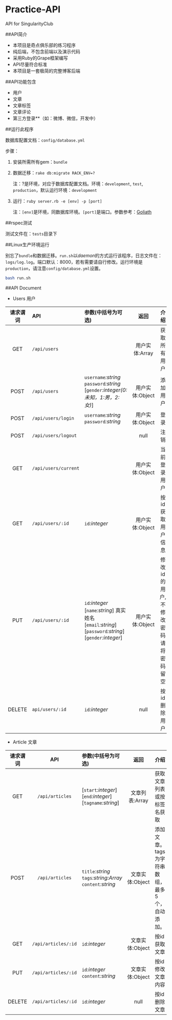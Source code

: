 # Practice-API
API for SingularityClub

##API简介

- 本项目是奇点俱乐部的练习程序
- 纯后端，不包含前端以及演示代码
- 采用Ruby的Grape框架编写
- API尽量符合标准
- 本项目是一套极简的完整博客后端

##API功能包含

- 用户
- 文章
- 文章标签
- 文章评论
- 第三方登录**（如：微博、微信，开发中）

##运行此程序

数据库配置文档：`config/database.yml`

步骤：

1. 安装所需所有gem：`bundle`
2. 数据迁移：`rake db:migrate RACK_ENV=?`
    
    注：?是环境，对应于数据库配置文档。环境：`development`, `test`, `production`，默认运行环境：`development`
3. 运行：`ruby server.rb -e [env] -p [port]`

    注：`[env]`是环境，同数据库环境。`[port]`是端口。参数参考：[Goliath](https://github.com/postrank-labs/goliath/wiki/Server)

##rspec测试

测试文件在：`tests`目录下

##Linux生产环境运行

别忘了`bundle`和数据迁移。`run.sh`以*daemon*的方式运行该程序，日志文件在：`logs/log.log`。端口默认：8000，若有需要请自行修改。运行环境是`production`，请注意`config/database.yml`设置。

```bash
bash run.sh
```


##API Document
- Users 用户

|请求谓词|API|参数(中括号为可选)|返回|介绍|
|:------:|:--|:---|:--:|:--:|
|GET|`/api/users`||用户实体:Array|获取所有用户|
|POST|`/api/users`|`username`*:string*<br>`password`*:string*<br>[`gender`*:integer(0:未知，1:男，2:女)*]|用户实体:Object|添加用户
|POST|`/api/users/login`|`username`*:string*<br>`password`*:string*|用户实体:Object|登录|
|POST|`/api/users/logout`||null|注销|
|GET|`/api/users/current`||用户实体:Object|当前登录用户|
|GET|`/api/users/:id`|`id`*:integer*|用户实体:Object|按id获取用户信息|
|PUT|`/api/users/:id`|`id`*:integer*<br>[`name`*:string*] 真实姓名<br>[`email`*:string*] <br>[`password`*:string*] <br>[`gender`*:integer*]   |用户实体:Object|修改id的用户,不修改密码请将密码留空|
|DELETE|`api/users/:id`|`id`*:integer*|null|按id删除用户|

- Article   文章

|请求谓词|API|参数(中括号为可选)|返回|介绍|
|:------:|:--:|:--|:--:|----|
|GET|`/api/articles`|[`start`*:integer*]<br>[`end`*:integer*]<br>[`tagname`*:string*]|文章列表:Array|获取文章列表或按标签名获取|
|POST|`/api/articles`|`title`*:string*<br>`tags`*:string:Array*<br>`content`*:string*|文章实体:Object|添加文章。tags为字符串数组，最多5个，自动添加。|
|GET|`/api/articles/:id`|`id`*:integer*|文章实体:Object|按id获取文章|
|PUT|`/api/articles/:id`|`id`*:integer*<br>`content`*:string*|文章实体:Object|按id修改文章内容|
|DELETE|`/api/articles/:id`|`id`*:integer*|null|按id删除文章|

    
